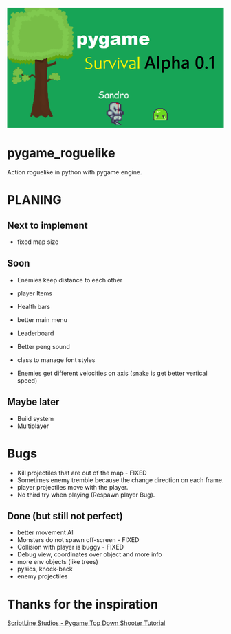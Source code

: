 ![game](doc/game_img.png)

# pygame_roguelike
Action roguelike in python with pygame engine.


# PLANING

## Next to implement
- fixed map size


## Soon 
- Enemies keep distance to each other
- player Items
- Health bars
- better main menu 
- Leaderboard 
- Better peng sound

- class to manage font styles 
- Enemies get different velocities on axis (snake is get better vertical speed)

## Maybe later
- Build system
- Multiplayer

# Bugs
- Kill projectiles that are out of the map - FIXED
- Sometimes enemy tremble because the change direction on each frame.
- player projectiles move with the player.
- No third try when playing (Respawn player Bug).


## Done (but still not perfect)
- better movement AI
- Monsters do not spawn off-screen - FIXED 
- Collision with player is buggy - FIXED
- Debug view, coordinates over object and more info
- more env objects (like trees)
- pysics, knock-back
- enemy projectiles 


# Thanks for the inspiration
[ScriptLine Studios - Pygame Top Down Shooter Tutorial](https://youtu.be/sVbFS9qEl4Y)
